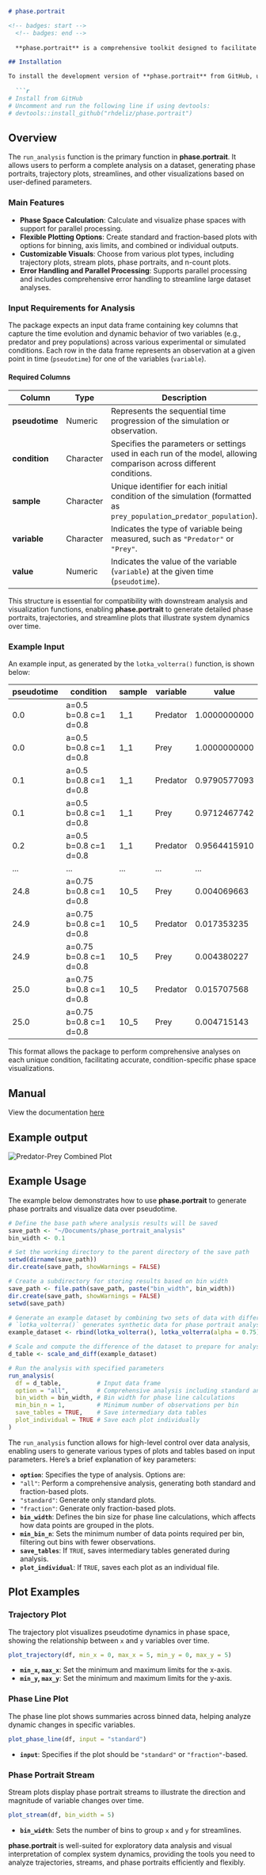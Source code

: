 ```markdown
# phase.portrait

<!-- badges: start -->
  <!-- badges: end -->
  
  **phase.portrait** is a comprehensive toolkit designed to facilitate the analysis and visualization of phase space dynamics. This package is ideal for exploring complex systems through phase portraits, trajectories, and streamlines, providing flexible options for both standard and fraction-based data representations. With **phase.portrait**, you can create detailed phase plots, analyze variable relationships over pseudotime, and produce insightful visual summaries through customizable options for binning, parallel processing, and saving.

## Installation

To install the development version of **phase.portrait** from GitHub, use the following command:
  
  ```r
# Install from GitHub
# Uncomment and run the following line if using devtools:
# devtools::install_github("rhdeliz/phase.portrait")
```

## Overview

The `run_analysis` function is the primary function in **phase.portrait**. It allows users to perform a complete analysis on a dataset, generating phase portraits, trajectory plots, streamlines, and other visualizations based on user-defined parameters.

### Main Features

- **Phase Space Calculation**: Calculate and visualize phase spaces with support for parallel processing.
- **Flexible Plotting Options**: Create standard and fraction-based plots with options for binning, axis limits, and combined or individual outputs.
- **Customizable Visuals**: Choose from various plot types, including trajectory plots, stream plots, phase portraits, and n-count plots.
- **Error Handling and Parallel Processing**: Supports parallel processing and includes comprehensive error handling to streamline large dataset analyses.

### Input Requirements for Analysis

The package expects an input data frame containing key columns that capture the time evolution and dynamic behavior of two variables (e.g., predator and prey populations) across various experimental or simulated conditions. Each row in the data frame represents an observation at a given point in time (`pseudotime`) for one of the variables (`variable`).

#### Required Columns

| Column      | Type       | Description                                                                                 |
  |-------------|------------|---------------------------------------------------------------------------------------------|
  | **pseudotime** | Numeric    | Represents the sequential time progression of the simulation or observation.                 |
  | **condition** | Character  | Specifies the parameters or settings used in each run of the model, allowing comparison across different conditions. |
  | **sample**    | Character  | Unique identifier for each initial condition of the simulation (formatted as `prey_population`_`predator_population`). |
  | **variable**  | Character  | Indicates the type of variable being measured, such as `"Predator"` or `"Prey"`.               |
  | **value**     | Numeric    | Indicates the value of the variable (`variable`) at the given time (`pseudotime`).            |
  
  This structure is essential for compatibility with downstream analysis and visualization functions, enabling **phase.portrait** to generate detailed phase portraits, trajectories, and streamline plots that illustrate system dynamics over time.

### Example Input

An example input, as generated by the `lotka_volterra()` function, is shown below:
  
  | pseudotime | condition               | sample | variable | value          |
  |------------|-------------------------|--------|----------|----------------|
  | 0.0        | a=0.5 b=0.8 c=1 d=0.8   | 1_1    | Predator | 1.0000000000   |
  | 0.0        | a=0.5 b=0.8 c=1 d=0.8   | 1_1    | Prey     | 1.0000000000   |
  | 0.1        | a=0.5 b=0.8 c=1 d=0.8   | 1_1    | Predator | 0.9790577093   |
  | 0.1        | a=0.5 b=0.8 c=1 d=0.8   | 1_1    | Prey     | 0.9712467742   |
  | 0.2        | a=0.5 b=0.8 c=1 d=0.8   | 1_1    | Predator | 0.9564415910   |
  | ...        | ...                     | ...    | ...      | ...            |
  | 24.8       | a=0.75 b=0.8 c=1 d=0.8  | 10_5   | Prey     | 0.004069663    |
  | 24.9       | a=0.75 b=0.8 c=1 d=0.8  | 10_5   | Predator | 0.017353235    |
  | 24.9       | a=0.75 b=0.8 c=1 d=0.8  | 10_5   | Prey     | 0.004380227    |
  | 25.0       | a=0.75 b=0.8 c=1 d=0.8  | 10_5   | Predator | 0.015707568    |
  | 25.0       | a=0.75 b=0.8 c=1 d=0.8  | 10_5   | Prey     | 0.004715143    |
  
  This format allows the package to perform comprehensive analyses on each unique condition, facilitating accurate, condition-specific phase space visualizations.

## Manual
View the documentation [here](https://github.com/rhdeliz/phase.portrait/blob/main/phase.portrait_0.0.0.0000.pdf)

## Example output
![Predator-Prey Combined Plot](Predator%20Prey_combined_plot.png)

## Example Usage

The example below demonstrates how to use **phase.portrait** to generate phase portraits and visualize data over pseudotime.

```r
# Define the base path where analysis results will be saved
save_path <- "~/Documents/phase_portrait_analysis"
bin_width <- 0.1

# Set the working directory to the parent directory of the save path
setwd(dirname(save_path))
dir.create(save_path, showWarnings = FALSE)

# Create a subdirectory for storing results based on bin width
save_path <- file.path(save_path, paste("bin_width", bin_width))
dir.create(save_path, showWarnings = FALSE)
setwd(save_path)

# Generate an example dataset by combining two sets of data with different parameters
# `lotka_volterra()` generates synthetic data for phase portrait analysis
example_dataset <- rbind(lotka_volterra(), lotka_volterra(alpha = 0.75))

# Scale and compute the difference of the dataset to prepare for analysis
d_table <- scale_and_diff(example_dataset)

# Run the analysis with specified parameters
run_analysis(
  df = d_table,          # Input data frame
  option = "all",        # Comprehensive analysis including standard and fraction-based options
  bin_width = bin_width, # Bin width for phase line calculations
  min_bin_n = 1,         # Minimum number of observations per bin
  save_tables = TRUE,    # Save intermediary data tables
  plot_individual = TRUE # Save each plot individually
)
```

The `run_analysis` function allows for high-level control over data analysis, enabling users to generate various types of plots and tables based on input parameters. Here’s a brief explanation of key parameters:
  
  - **`option`**: Specifies the type of analysis. Options are:
  - `"all"`: Perform a comprehensive analysis, generating both standard and fraction-based plots.
- `"standard"`: Generate only standard plots.
- `"fraction"`: Generate only fraction-based plots.
- **`bin_width`**: Defines the bin size for phase line calculations, which affects how data points are grouped in the plots.
- **`min_bin_n`**: Sets the minimum number of data points required per bin, filtering out bins with fewer observations.
- **`save_tables`**: If `TRUE`, saves intermediary tables generated during analysis.
- **`plot_individual`**: If `TRUE`, saves each plot as an individual file.

## Plot Examples

### Trajectory Plot

The trajectory plot visualizes pseudotime dynamics in phase space, showing the relationship between `x` and `y` variables over time.

```r
plot_trajectory(df, min_x = 0, max_x = 5, min_y = 0, max_y = 5)
```

- **`min_x`, `max_x`**: Set the minimum and maximum limits for the x-axis.
- **`min_y`, `max_y`**: Set the minimum and maximum limits for the y-axis.

### Phase Line Plot

The phase line plot shows summaries across binned data, helping analyze dynamic changes in specific variables.

```r
plot_phase_line(df, input = "standard")
```

- **`input`**: Specifies if the plot should be `"standard"` or `"fraction"`-based.

### Phase Portrait Stream

Stream plots display phase portrait streams to illustrate the direction and magnitude of variable changes over time.

```r
plot_stream(df, bin_width = 5)
```

- **`bin_width`**: Sets the number of bins to group `x` and `y` for streamlines.

**phase.portrait** is well-suited for exploratory data analysis and visual interpretation of complex system dynamics, providing the tools you need to analyze trajectories, streams, and phase portraits efficiently and flexibly.
```
